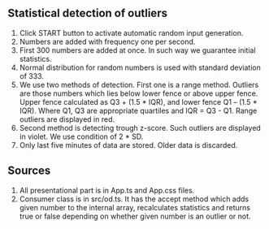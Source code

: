 ## Statistical detection of outliers

1. Click START button to activate automatic random input generation. 
2. Numbers are added with frequency one per second.
3. First 300 numbers are added at once. In such way we guarantee initial statistics. 
4. Normal distribution for random numbers is used with standard deviation of 333.
5. We use two methods of detection. First one is a range method. Outliers are those numbers which lies below lower fence or above upper fence. Upper fence calculated as Q3 + (1.5 * IQR), and lower fence  Q1 – (1.5 * IQR). Where Q1, Q3 are appropriate quartiles and IQR = Q3 - Q1. Range outliers are displayed in red.
6. Second method is detecting trough z-score. Such outliers are displayed in violet. We use condition of 2 * SD.
7. Only last five minutes of data are stored. Older data is discarded.

## Sources

1. All presentational part is in App.ts and App.css files.
2. Consumer class is in src/od.ts. It has the accept method which adds given number to the internal array, recalculates statistics and returns true or false depending on whether given number is an outlier or not.